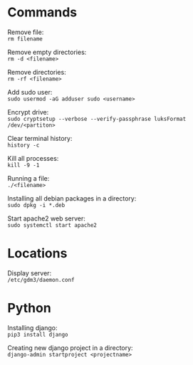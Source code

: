 # Commands
Remove file:\
`rm filename`

Remove empty directories:\
`rm -d <filename>`

Remove directories:\
`rm -rf <filename>`

Add sudo user:\
`sudo usermod -aG adduser sudo <username>`

Encrypt drive:\
`sudo cryptsetup --verbose --verify-passphrase luksFormat /dev/<partiton>`

Clear terminal history:\
`history -c`

Kill all processes:\
`kill -9 -1`

Running a file:\
`./<filename>`

Installing all debian packages in a directory:\
`sudo dpkg -i *.deb`

Start apache2 web server:\
`sudo systemctl start apache2`

# Locations
Display server:\
`/etc/gdm3/daemon.conf`

# Python

Installing django:\
`pip3 install django`

Creating new django project in a directory:\
`django-admin startproject <projectname>`
